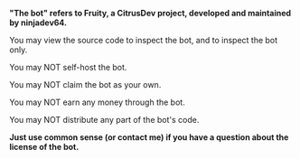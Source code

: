 **"The bot" refers to Fruity, a CitrusDev project, developed and maintained by ninjadev64.**


You may view the source code to inspect the bot, and to inspect the bot only.

You may NOT self-host the bot.

You may NOT claim the bot as your own.

You may NOT earn any money through the bot.

You may NOT distribute any part of the bot's code.


**Just use common sense (or contact me) if you have a question about the license of the bot.**
